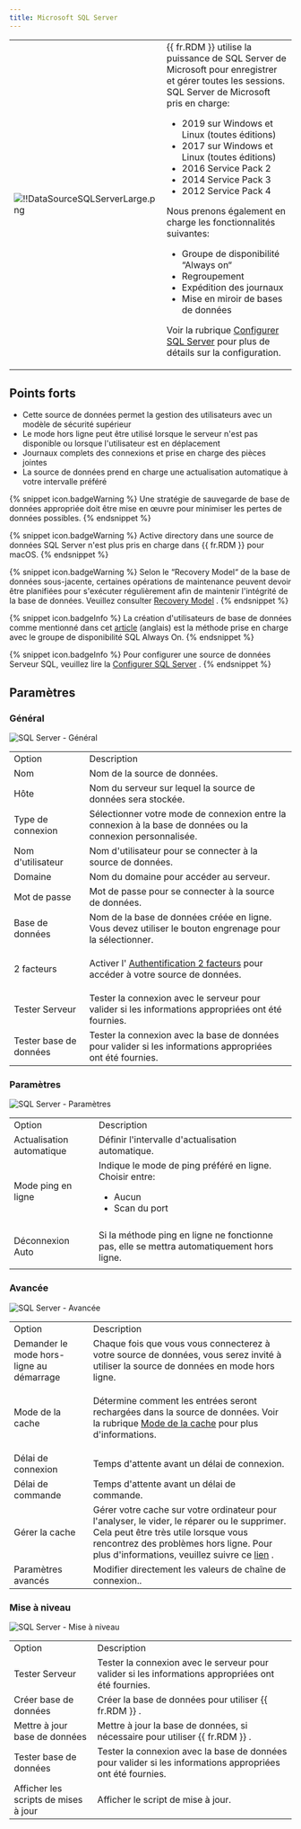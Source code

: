 ```yaml
---
title: Microsoft SQL Server
---
```

<table>
	<tr>
		<td>

![!!DataSourceSQLServerLarge.png](/img/common/DataSourceSQLServerLarge.png) 
		</td>
		<td>
{{ fr.RDM }} utilise la puissance de SQL Server de Microsoft pour enregistrer et gérer toutes les sessions. 
SQL Server de Microsoft pris en charge:  

* 2019 sur Windows et Linux (toutes éditions) 
* 2017 sur Windows et Linux (toutes éditions) 
* 2016 Service Pack 2 
* 2014 Service Pack 3 
* 2012 Service Pack 4 

Nous prenons également en charge les fonctionnalités suivantes:  

* Groupe de disponibilité “Always on“ 
* Regroupement 
* Expédition des journaux 
* Mise en miroir de bases de données   

Voir la rubrique [Configurer SQL Server](/fr/rdm/mac/data-sources/data-sources-types/advanced-data-sources/microsoft-sql-server/configure-sql-server/) pour plus de détails sur la configuration. 
		</td>
	</tr>
</table>

## Points forts 

* Cette source de données permet la gestion des utilisateurs avec un modèle de sécurité supérieur 
* Le mode hors ligne peut être utilisé lorsque le serveur n'est pas disponible ou lorsque l'utilisateur est en déplacement 
* Journaux complets des connexions et prise en charge des pièces jointes 
* La source de données prend en charge une actualisation automatique à votre intervalle préféré 

{% snippet icon.badgeWarning %} 
Une stratégie de sauvegarde de base de données appropriée doit être mise en œuvre pour minimiser les pertes de données possibles. 
{% endsnippet %}
 
{% snippet icon.badgeWarning %} 
Active directory dans une source de données SQL Server n'est plus pris en charge dans {{ fr.RDM }} pour macOS. 
{% endsnippet %}
 
{% snippet icon.badgeWarning %} 
Selon le “Recovery Model“ de la base de données sous-jacente, certaines opérations de maintenance peuvent devoir être planifiées pour s'exécuter régulièrement afin de maintenir l'intégrité de la base de données. Veuillez consulter [Recovery Model](/fr/rdm/mac/data-sources/data-sources-types/advanced-data-sources/microsoft-sql-server/recovery-model/) . 
{% endsnippet %}
 
{% snippet icon.badgeInfo %} 
La création d'utilisateurs de base de données comme mentionné dans cet [article](https://docs.microsoft.com/en-us/sql/relational-databases/databases/contained-databases?view=sql-server-ver15#benefit-of-contained-database-users-with-always-on) (anglais) est la méthode prise en charge avec le groupe de disponibilité SQL Always On. 
{% endsnippet %}
 
{% snippet icon.badgeInfo %} 
Pour configurer une source de données Serveur SQL, veuillez lire la [Configurer SQL Server](/fr/rdm/mac/data-sources/data-sources-types/advanced-data-sources/microsoft-sql-server/configure-sql-server/) . 
{% endsnippet %}
 
## Paramètres 

### Général 

![SQL Server - Général](/img/fr/rdm/mac/clip4250.png) 

<table>
	<tr>
		<td>
Option 
		</td>
		<td>
Description 
		</td>
	</tr>
	<tr>
		<td>
Nom 
		</td>
		<td>
Nom de la source de données. 
		</td>
	</tr>
	<tr>
		<td>
Hôte 
		</td>
		<td>
Nom du serveur sur lequel la source de données sera stockée. 
		</td>
	</tr>
	<tr>
		<td>
Type de connexion 
		</td>
		<td>
Sélectionner votre mode de connexion entre la connexion à la base de données ou la connexion personnalisée. 
		</td>
	</tr>
	<tr>
		<td>
Nom d'utilisateur 
		</td>
		<td>
Nom d'utilisateur pour se connecter à la source de données. 
		</td>
	</tr>
	<tr>
		<td>
Domaine 
		</td>
		<td>
Nom du domaine pour accéder au serveur. 
		</td>
	</tr>
	<tr>
		<td>
Mot de passe 
		</td>
		<td>
Mot de passe pour se connecter à la source de données. 
		</td>
	</tr>
	<tr>
		<td>
Base de données 
		</td>
		<td>
Nom de la base de données créée en ligne. Vous devez utiliser le bouton engrenage pour la sélectionner. 
		</td>
	</tr>
	<tr>
		<td>
2 facteurs 
		</td>
		<td>

Activer l' [Authentification 2 facteurs](/fr/rdm/mac/data-sources/multi-factor-authentication/) pour accéder à votre source de données. 
		</td>
	</tr>
	<tr>
		<td>
Tester Serveur 
		</td>
		<td>
Tester la connexion avec le serveur pour valider si les informations appropriées ont été fournies. 
		</td>
	</tr>
	<tr>
		<td>
Tester base de données 
		</td>
		<td>
Tester la connexion avec la base de données pour valider si les informations appropriées ont été fournies. 
		</td>
	</tr>
</table>

### Paramètres 

![SQL Server - Paramètres](/img/fr/rdm/mac/clip4251.png) 

<table>
	<tr>
		<td>
Option 
		</td>
		<td>
Description 
		</td>
	</tr>
	<tr>
		<td>
Actualisation automatique 
		</td>
		<td>
Définir l'intervalle d'actualisation automatique. 
		</td>
	</tr>
	<tr>
		<td>
Mode ping en ligne 
		</td>
		<td>
Indique le mode de ping préféré en ligne. Choisir entre:  

* Aucun 
* Scan du port 
		</td>
	</tr>
	<tr>
		<td>
Déconnexion Auto 
		</td>
		<td>
Si la méthode ping en ligne ne fonctionne pas, elle se mettra automatiquement hors ligne. 
		</td>
	</tr>
</table>

### Avancée 

![SQL Server - Avancée](/img/fr/rdm/mac/clip4252.png) 

<table>
	<tr>
		<td>
Option 
		</td>
		<td>
Description 
		</td>
	</tr>
	<tr>
		<td>
Demander le mode hors-ligne au démarrage 
		</td>
		<td>
Chaque fois que vous vous connecterez à votre source de données, vous serez invité à utiliser la source de données en mode hors ligne. 
		</td>
	</tr>
	<tr>
		<td>
Mode de la cache 
		</td>
		<td>

Détermine comment les entrées seront rechargées dans la source de données. Voir la rubrique [Mode de la cache](/fr/rdm/mac/data-sources/caching/) pour plus d'informations. 
		</td>
	</tr>
	<tr>
		<td>
Délai de connexion 
		</td>
		<td>
Temps d'attente avant un délai de connexion. 
		</td>
	</tr>
	<tr>
		<td>
Délai de commande 
		</td>
		<td>
Temps d'attente avant un délai de commande. 
		</td>
	</tr>
	<tr>
		<td>
Gérer la cache 
		</td>
		<td>
Gérer votre cache sur votre ordinateur pour l'analyser, le vider, le réparer ou le supprimer. Cela peut être très utile lorsque vous rencontrez des problèmes hors ligne. Pour plus d'informations, veuillez suivre ce [lien](/fr/rdm/mac/data-sources/manage-cache/) . 
		</td>
	</tr>
	<tr>
		<td>
Paramètres avancés 
		</td>
		<td>
Modifier directement les valeurs de chaîne de connexion.. 
		</td>
	</tr>
</table>

### Mise à niveau 

![SQL Server - Mise à niveau](/img/fr/rdm/mac/RdmMac4019.png) 

<table>
	<tr>
		<td>
Option 
		</td>
		<td>
Description 
		</td>
	</tr>
	<tr>
		<td>
Tester Serveur 
		</td>
		<td>
Tester la connexion avec le serveur pour valider si les informations appropriées ont été fournies. 
		</td>
	</tr>
	<tr>
		<td>
Créer base de données 
		</td>
		<td>
Créer la base de données pour utiliser {{ fr.RDM }} . 
		</td>
	</tr>
	<tr>
		<td>
Mettre à jour base de données 
		</td>
		<td>
Mettre à jour la base de données, si nécessaire pour utiliser {{ fr.RDM }} . 
		</td>
	</tr>
	<tr>
		<td>
Tester base de données 
		</td>
		<td>
Tester la connexion avec la base de données pour valider si les informations appropriées ont été fournies. 
		</td>
	</tr>
	<tr>
		<td>
Afficher les scripts de mises à jour 
		</td>
		<td>
Afficher le script de mise à jour. 
		</td>
	</tr>
</table>



